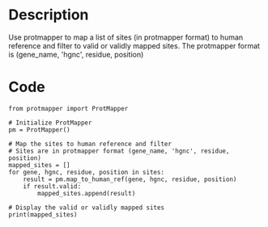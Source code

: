 # Description
Use protmapper to map a list of sites (in protmapper format) to human reference and filter to valid or validly mapped sites. The protmapper format is (gene_name, 'hgnc', residue, position)

# Code
```
from protmapper import ProtMapper

# Initialize ProtMapper
pm = ProtMapper()

# Map the sites to human reference and filter
# Sites are in protmapper format (gene_name, 'hgnc', residue, position)
mapped_sites = []
for gene, hgnc, residue, position in sites:
    result = pm.map_to_human_ref(gene, hgnc, residue, position)
    if result.valid:
        mapped_sites.append(result)

# Display the valid or validly mapped sites
print(mapped_sites)
```
